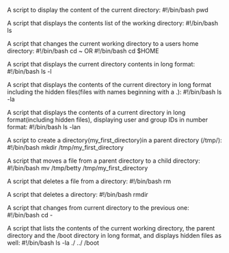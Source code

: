 A script to display the content of the current directory:
#!/bin/bash
pwd

A script that displays the contents list of the working directory:
#!/bin/bash
ls

A script that changes the current  working directory to a users home directory:
#!/bin/bash
cd ~  OR
#!/bin/bash
cd $HOME

A script that displays the current directory contents in long format:
#!/bin/bash
ls -l

A script that displays the contents of the current directory in long format including the hidden files(files with names beginning with a .):
#!/bin/bash
ls -la

A script that displays the contents of a current directory in long format(including hidden files), displaying user and group IDs in number format:
#!/bin/bash
ls -lan

A script to create a directory(my_first_directory)in a parent directory (/tmp/):
#!/bin/bash
mkdir /tmp/my_first_directory

A script that moves a file from a parent directory to a child directory:
#!/bin/bash
mv /tmp/betty /tmp/my_first_directory

A script that deletes a file from a directory:
#!/bin/bash
rm <file-name or file-relative-path>

A script that deletes a directory:
#!/bin/bash
rmdir <directory name or relative path>

A script that changes from current directory to the previous one:
#!/bin/bash
cd -

A script that lists the contents of the current working directory, the parent directory and the /boot directory in long format, and displays hidden files as well:
#!/bin/bash
ls -la ./ ../ /boot


